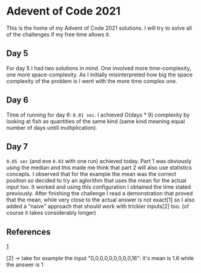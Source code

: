 # Adevent of Code 2021

This is the home of my Advent of Code 2021 solutions. I will try to solve all of the challenges if my free time allows it.

## Day 5

For day 5 I had two solutions in mind. One involved more time-complexity, one more space-complexity. As I initially misinterpreted how big the space complexity of the problem is I went with the more time complex one.

## Day 6

Time of running for day 6: `0.01 sec`. I achieved O(days * 9) complexity by looking at fish as quantities of the same kind (same kind meaning equal number of days untill multiplication).

## Day 7

`0.05 sec` (and eve `0.03` with one run) achieved today. Part 1 was obviously using the median and this made me think that part 2 will also use statistics concepts. I observed that for the example the mean was the correct position so decided to try an aglorithm that uses the mean for the actual input too. It worked and using this configuration I obtained the time stated previously. After finishing the challenge I read a demonstration that proved that the mean, while very close to the actual answer is not exact[1] so I also added a "naive" approach that should work with trickier inputs[2] too. (of course it takes considerably longer)


## References

[1](https://old.reddit.com.adventofcode/comments/rar7ty/2021_day_7_solutions/hnkbtug/)

[2] -> take for example the input "0,0,0,0,0,0,0,0,0,16": it's mean is 1.6 while the answer is 1
